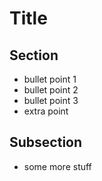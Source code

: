 # Title
## Section
* bullet point 1
* bullet point 2
* bullet point 3
* extra point
## Subsection
* some more stuff
